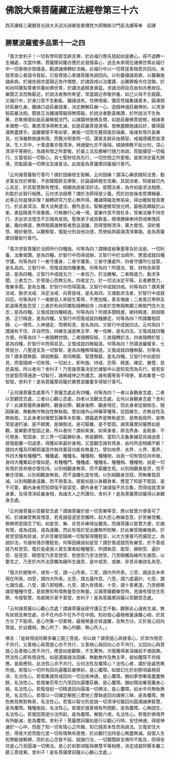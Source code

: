# 佛說大乘菩薩藏正法經卷第三十六

西天譯經三藏銀青光祿大夫試光祿卿慈覺傳梵大師賜紫沙門臣法護等奉　詔譯

## 勝慧波羅蜜多品第十一之四 

「復次舍利子！一切有學阿那含辟支佛，於此福行應先發起如是勝心，得不退轉一生補處，次當作佛。菩薩摩訶薩亦應於此發隨喜心，過去未來現在諸佛世尊此福行中一切善根亦皆隨喜，勸請諸佛轉妙法輪。此福行中以一切菩提善根悉共回向。未發菩提心者語令發起，已發菩提心者諸菩薩為說回向。以利養攝諸貧窮，以醫藥施諸疾病，於諸怯弱亦當親近為作憐愍，於諸毀戒以法覆護，出離罪報令住涅槃。於和尚阿闍梨尊重供養如佛世尊，於講法處精進勇猛。求諸法師設百由旬亦應故往，樂聞正法而無厭足。於說法者無所希望，常當親近恭敬供養，如己父母不生疲厭。又福行中，於身口意不生動亂、離諸過失。住佛塔廟，攝受梵福集諸善本，圓滿相好莊嚴化身。離諸口過莊嚴語業，決定勝解莊嚴一心，遊戲神通莊嚴佛剎，以清淨智莊嚴法相。聞彼正法離諸障礙得無障礙，於說法者歡喜稱讚，於所說法不生執著，亦無損壞如是莊嚴解脫法門。以諸園林施佛及僧，如是莊嚴佛菩提樹，植諸善本憐愍一切，業惑清淨得無生滅，如是莊嚴菩提道場。發無盡願施諸玩好，獲得圓滿無盡寶手。遠離顰蹙平等如掌，樂施一切而先獲得面目端嚴，後諸有情共喜樂見。光淨嚴飾施諸有情，而獲光明普照一切。讚美言辭非由積習，戒福德藏悉皆清淨。生人天中，十善道業亦復清淨，神通變化亦不唐捐。順諸佛教不起分別，深心清淨平等開化，為諸有情之所愛敬。於最上法及勝解行隨力為說，而能攝受一切福行。又當發起一切智心，具七聖財信為先行，一切世間之所愛敬。是故決定最先開導，而能圓滿一切佛法及諸善法。此說是為菩薩摩訶薩福行善巧。

「云何諸菩薩智行善巧？謂於因緣發生智解。云何因緣？謂深心樂欲隨知法會，勤求善友住於佛智，不依聲聞辟支佛智，於論議師極生信樂。其說法者，知彼器已內心具足，於其智慧無有慳惜，相續為說甚深妙法。彼聞法者，為作如是求法相應，則能於此智行相應。云何求法相應？謂於法師得是少義，而於初夜後夜思擇稱量，此等云何是理非理？展轉研究乃至心無所得，離諸障礙及無垢染，得出離智發真實行。於此甚深法、廣大法無邊法、勝外道法，智解通徹常放光明，最極高顯踰於山峯，勇猛精進不捨重擔，行殊勝行心唯一境，富樂作意不捨杜多，常樂法樂不持世行，求出世法憶念不忘隨為宣說。聖族弟子咸皆歡喜，開導勝緣奉持禁戒慚愧莊嚴，趣向佛道，無明暗蔽諸無智者悉自遠離，而得慧眼清淨，廣大覺悟、深妙覺悟、極妙覺悟。以觀察智，復能分別自他功德，而使純熟圓滿清淨業報。是為菩薩摩訶薩智行善巧。

「復次求智菩薩於法師所行四種施。何等為四？謂樺皮紙筆墨等及妙法座、一切利養、法集偈讚。是為四種，於智行中而得成辦。又智行中於法師所，應當成就四種守護。何等為四？一者守護身，二者守護善，三者守護處所，四者守護所化徒眾，是名為四。又智行中，而復成就四種重擔。何等為四？所謂法、智、財物及與菩提，是為四種。又智行中成就五力：一者信力，於法勝解。二者精進力，勤求多聞。三者念力，於菩提心而無忘失。四者定力，於一切法決定平等。五者勝慧力，復樂多聞。是為五種，於智行中而得圓滿。又智行中成就四戒。何等為四？謂真實法戒、勤求法戒、決定法戒、向菩提戒，是名為四。又諸勤求法者，於智行中成就四忍。何等為四？一者敝惡人來毀生罵辱，不應加報，善言悔謝；二者風日寒熱及飢渴等悉能忍受；三者於和尚阿闍梨隨轉給侍；四者於空無相無願三解脫門住大法忍；是為四種。又復成就四種精進。何等為四？所謂多聞精進、總持精進、辯說精進、正行精進，是為四種。又智行中而復成就四種勝定。何等為四？所謂離相寂靜、心一境性、入神通定、悟佛知見，是名為四。又智行中成就四法。云何為四？謂諸有不住、非自然性、四緣生滅是無主宰、唯一信解，是名四法。又復成就四種方便。何等為四？一者隨轉世間，二者隨轉契經，三者隨轉於法，四者隨轉於智；是為四種，於智行中而得具足。又復成就四無礙道。何等為四？所謂波羅蜜多、七菩提分、八聖道支及一切智智，是為四種無障礙道。又復成就四種無厭。何等為四？謂多聞無厭、辯說無厭、尋伺無厭、智慧無厭，是名四種。又智行中如是知見，而復隨順一切有情、一切剎土，即布施、持戒、忍辱、精進、禪定、勝慧、慈悲喜捨。所以者何？舍利子！乃至諸菩薩決定於諸智中以是知見而為先行，彼若安住是智而得通達一切智行，諸佛威神之所護念，諸有魔等皆不得便，普為集會一切智智。舍利子！是為菩薩摩訶薩於勝慧波羅蜜多得智行善巧。

「云何諸菩薩念處善巧？菩薩念處此有四種。何等為四？一者以身觀身念處，二者以受觀受念處，三者以心觀心念處，四者以法觀法念處。云何以身觀身念處？舍利子！此諸菩薩修身觀時，觀身前際、觀身後際、觀身現在，而此身者從顛倒生、隨因緣滅，無動無作無自性無執取。譬如諸外山林藥草種等，從因緣生，亦無自性及無執取。又此身者如墻壁瓦礫草木影像，謂蘊處界是無執是空、是無我我所、是無常是速朽滅、是不精實、是顛倒法、是可厭離、是不堅固。諸菩薩摩訶薩應如是觀，當樂勤求堅固之身。所以者何？謂如來身。如來身者，即法界身、金剛身、不可壞身、堅固身、於三界一切最勝妙身。修是觀時，當知凡夫麁重穢惡具諸過患；彼復能離一切過患，得獲如來最妙身相。又當觀念諸有情身，由何所造相續不斷？謂四大種及阿賴耶識造作執持薰習功能有無量力。譬如地界、水界、火界、風界，外四大種有種種門、種種處、種種名、種種相、種種物，由是一切有情任持命根。身四大種集起亦復如是，有種種門、種種處、種種名、種種相、種種物，由是一切有情於其命根亦復任持。以別相觀身無常，而不厭離生死。以別相觀身是苦，而不樂住涅槃。以別相觀身無我，而不遠離化度有情。以別相觀身空寂，而無畢竟寂滅。以別相觀身遠離，而不捨善法。彼能如是以身觀身者，應當了知是不堅固、是不可愛。觀內身者而知煩惱不能容受，觀外身者了諸煩惱不共合集，而得成就清淨身業，及得清淨莊嚴身相，為諸天人之所讚仰。舍利子！是為菩薩摩訶薩得以身觀身念處。

「云何諸菩薩以受觀受念處？謂諸菩薩於彼一切苦樂等受，應以智慧方便善可了知，於諸樂受無貪惜意，若見諸惡道受苦觸時，起大悲心無緣息意，於苦樂受觸，無無明意隨念了知。如是苦、樂、非苦非樂得出離見。而諸菩薩以智慧方便，於諸有情，或為成就、或為遠離。然此有情於受出離無所知解，於此樂受隨樂施與，於彼苦受隨為除滅，於非苦樂受隨順一切智智得獲輕安，以大方便善巧而攝受之，為說妙法，令諸有情亦獲輕安。何等因緣說如是受？謂於善成就而有樂受，於不善成就乃有苦受。復於是處我人眾生壽者起種種受，所謂執受、取受、顛倒受、遍計受、惡見受、眼想受乃至意想受、色想受乃至法想受，乃至眼觸為緣所生諸受。以要言之，乃至於內外法意觸為緣所生諸受，是中或苦、或樂、非苦非樂說名為受。

「復次於總聚中，或有一受，謂一心所表。二受，謂內外所表。三受，謂過去未來現在所表。四受，謂四大所表。五受，謂五蘊作意。六受，謂六處遍計。七受，謂七識住處。八受，謂八邪相應。九受，謂九有情居。十受，謂十善業道。乃至總略諸受種種作意，是故應知有情無量受亦無量。又諸菩薩觀樂受時，見諸有情住生死際，令發智慧，為彼開示善不善受。舍利子！是為菩薩摩訶薩以受觀受念處。

「云何諸菩薩以心觀心念處？謂諸菩薩祕密守護正念不動，觀察此心速疾生滅，無有狀貌及無住處，亦不在內亦不在外不在中間。知初發心最極微量遠離心相，於其方分了不能得。是心所集一切善根，最極微量亦皆遠離，及無方分。又於是心回向菩提。於自體相，無心所了、無心所觀、無心所入。」

佛言：「是故得成阿耨多羅三藐三菩提。何以故？謂菩提心與彼善心，於其作用而不共行，又善根心與菩提心亦不共行，又善根心與回向心亦不共行，又回向心與菩提心及善根心悉不共行。應當如是觀察，不生驚怖，次復獲得甚深緣起不壞因果。然法性心即有情自性，如是還屬諸法因緣，無動無作及無主宰，彼如覆障不共相應。是故應知，此法性心亦不共行。云何法性及覆障心？法性心者，謂於是處悉無所施。若復以一切所有回向遍覆莊嚴佛剎，是心覆障。如彼幻化於剎那頃最極寂淨，名法性心。若復集諸禁戒回向一切迅疾神通，是心覆障。猶如夢想畢竟盡盡無餘，名法性心。若復樂忍辱力乃至回向遍覆莊嚴，是心覆障。猶如陽焰畢竟離身心相，名法性心。若復發起一切精進回向圓滿一切佛法，是心覆障。如水中月無執無見，名法性心。若復以一切禪定解脫三摩地三摩鉢底回向諸佛三昧，是為覆障。無色無見無對無表，名法性心。若復以智分別宣說一切清淨句義回向圓滿諸佛智慧，是為覆障。種種施設，名法性心。若復於諸善根有所間斷，是為覆障。心無因生，名法性心。若復因菩提分法所起，是為覆障。解脫六境，名法性心。若復於佛境界有所斷滅，是為覆障。舍利子！菩薩摩訶薩如是行以觀心行時，安住神通，得彼神通於一心中，而能了知一切有情心之所趣，知已隨其本性而為說法。又復安住大悲，得彼大悲而能化度一切有情無有疲倦，於此觀行加持是心無盡無滅。設復入生死際斷諸繫縛，而於此心念智不起、超諸行法，一切聲聞辟支佛所不能及，而得安住是心乃至圓滿一切佛法。是心於剎那頃能與勝慧平等相應，決定成就阿耨多羅三藐三菩提果。舍利子！是名菩薩摩訶薩以心觀心念處。」
